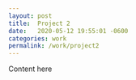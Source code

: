 ```yaml
---
layout: post
title:  Project 2
date:   2020-05-12 19:55:01 -0600
categories: work
permalink: /work/project2
---
```


Content here